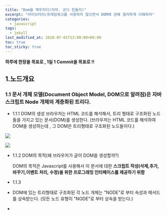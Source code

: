 ```yaml
---
title: "Dom을 깨우치다(저자. 코디 린들리)"
excerpt: "라이브러리/프레임워크를 사용하지 않으면서 DOM에 관해 철저하게 이해하자"
categories:
  - javascript
tags:
  - jekyll
last_modified_at: 2018-07-01T13:00:00+09:00
toc: true
toc_sticky: true
---
```


**하루에 한장을 목표로 , 1일 1 Commit을 목표로 !!**

## 1.노드개요

### 1.1 문서 개체 모델(Document Object Model, DOM으로 알려짐)은 자바스크립트 Node 개체의 계층화된 트리다.

- 1.1.1 DOM의 생성
  브라우저는 HTML 코드를 해석해서, 트리 형태로 구조화된 노드들을 가지고 있는 문서(DOM)를 생성한다.
  (브라우저는 HTML 코드를 해석하여 DOM을 생성하는데 , 그 DOM은 트리형태로 구조화된 노드들이다.)

![](https://wit.nts-corp.com/wp-content/uploads/2019/02/-4)

![](https://wit.nts-corp.com/wp-content/uploads/2019/02/-5)

- 1.1.2 DOM의 목적(왜 브라우저가 굳이 DOM을 생성할까?)

  DOM의 목적은 Javascript를 사용해서 이 문서에 대한 **스크립트 작성(삭제,추가,바꾸기,이벤트 처리, 수정)을 위한 프로그래밍 인터페이스를 제공하기 위함**

* 1.1.3

- DOM에 있는 트리형태로 구조화된 각 노드 개체는 "NODE"로 부터 속성과 메서드를 상속받는다.
  (모든 노드 유형이 "NODE"로 부터 상속을 받는다.)

-
